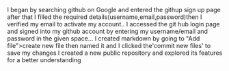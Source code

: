 I began by searching github on Google and entered the githup sign up page after that I filled the required details(username,email,password)then I verified my email to activate my account..
I accessed the git hub login page and signed into my github account by entering my username/email and password in the given space...
I created markdown by going to "Add file">create new file then named it and I clicked the'commit new files' to save my changes
I created a new public repository and explored its features for a better understanding 

